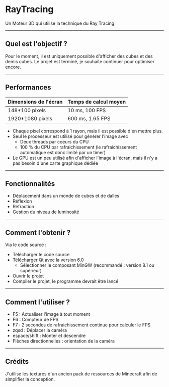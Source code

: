 # RayTracing

Un Moteur 3D qui utilise la technique du Ray Tracing.

---

## Quel est l'objectif ?

Pour le moment, il est uniquement possible d'afficher des cubes et des demis cubes.
Le projet est terminé, je souhaite continuer pour optimiser encore.

---

## Performances

| Dimensions de l'écran | Temps de calcul moyen |
| --------------------- | --------------------- |
| 148*100 pixels        | 10 ms, 100 FPS        |
| 1920*1080 pixels      | 600 ms, 1.65 FPS      |

- Chaque pixel correspond à 1 rayon, mais il est possible d'en mettre plus.
- Seul le processeur est utilisé pour générer l'image avec
  - Deux threads par coeurs du CPU
  - 100 % du CPU par rafraichissement (le rafraichissement automatique est donc limité par un timer)
- Le GPU est un peu utilisé afin d'afficher l'image à l'écran, mais il n'y a pas besoin d'une carte graphique dédiée

---

## Fonctionnalités

- Déplacement dans un monde de cubes et de dalles
- Réflexion
- Réfraction
- Gestion du niveau de luminosité

---

## Comment l'obtenir ?

Via le code source :

- Télécharger le code source
- Télécharger [Qt](https://www.qt.io/download) avec la version 6.0
  - Sélectionner le composant MinGW (recommandé : version 8.1 ou supérieur)
- Ouvrir le projet
- Compiler le projet, le programme devrait être lancé

---

## Comment l'utiliser ?

- F5 : Actualiser l'image à tout moment
- F6 : Compteur de FPS
- F7 : 2 secondes de rafraichissement continue pour calculer le FPS
- zqsd : Déplacer la caméra
- espace/shift : Monter et descendre
- Flèches directionnelles : orientation de la caméra

---

## Crédits

J'utilise les textures d'un ancien pack de ressources de Minecraft afin de simplifier la conception.
